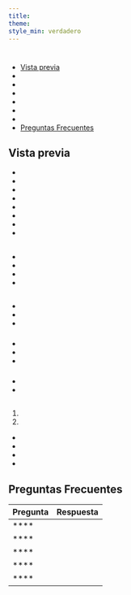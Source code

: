 ```yaml
---
title:
theme:
style_min: verdadero
---
```

# 

## 

* [Vista previa]()
* []()
* []()
* []()
* []()
* []()
* []()
* [Preguntas Frecuentes]()

<a id="overview"></a>

## Vista previa





* 
* 
* 
* 
* 
* 
* 
* 

<a id="newcourses"></a>

## 





* 
* 
* 
* 

<a id="circletime"></a>

## 





### 

* 
* 
* 

### 

* 
* 
* 

### 

* 
* 

<a id="scaffolding"></a>

## 





1. 
2. 









* 
* 
* 
* 

<a id="unplugged"></a>

## 

<a id="endofcourse"></a>

## 

<a id="conclusion"></a>

## 

<a id="faq"></a>

## Preguntas Frecuentes

| Pregunta | Respuesta |
| -------- | --------- |
| ****     |           |
| ****     |           |
| ****     |           |
| ****     |           |
| ****     |           |